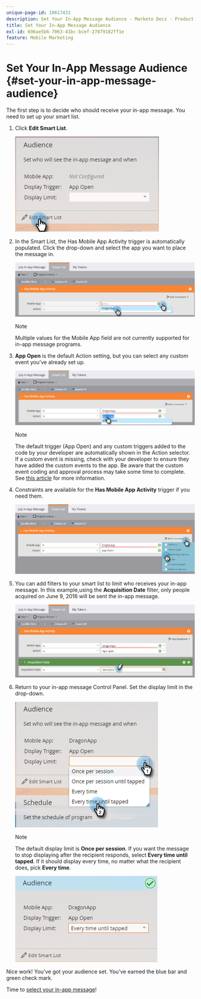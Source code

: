 ```yaml
---
unique-page-id: 10617431
description: Set Your In-App Message Audience - Marketo Docs - Product Documentation
title: Set Your In-App Message Audience
exl-id: 696ae5b6-7063-41bc-bcef-27879182ff1e
feature: Mobile Marketing
---
```

# Set Your In-App Message Audience {#set-your-in-app-message-audience}

The first step is to decide who should receive your in-app message. You need to set up your smart list.

1. Click **Edit Smart List**.

   ![](assets/image2016-5-9-15-3a15-3a7.png)

1. In the Smart List, the Has Mobile App Activity trigger is automatically populated. Click the drop-down and select the app you want to place the message in.

   ![](assets/image2016-5-9-15-3a18-3a10.png)

   >[!NOTE]
   >
   >Multiple values for the Mobile App field are not currently supported for in-app message programs.

1. **App Open** is the default Action setting, but you can select any custom event you've already set up.

   ![](assets/image2016-5-9-15-3a20-3a23.png)

   >[!NOTE]
   >
   >The default trigger (App Open) and any custom triggers added to the code by your developer are automatically shown in the Action selector. If a custom event is missing, check with your developer to ensure they have added the custom events to the app. Be aware that the custom event coding and approval process may take some time to complete. See [this article](/help/marketo/product-docs/mobile-marketing/admin/before-you-create-push-notifications-and-in-app-messages.md) for more information.

1. Constraints are available for the **Has Mobile App Activity** trigger if you need them.

   ![](assets/image2016-5-9-15-3a22-3a27.png)

1. You can add filters to your smart list to limit who receives your in-app message. In this example,using the **Acquisition Date** filter, only people acquired on June 9, 2016 will be sent the in-app message.

   ![](assets/image2016-5-9-15-3a26-3a2.png)

1. Return to your in-app message Control Panel. Set the display limit in the drop-down.

   ![](assets/image2016-5-9-15-3a30-3a35.png)

   >[!NOTE]
   >
   >The default display limit is **Once per session**. If you want the message to stop displaying after the recipient responds, select **Every time until tapped**. If it should display every time, no matter what the recipient does, pick **Every time**.

   ![](assets/image2016-5-9-15-3a32-3a6.png)

Nice work! You've got your audience set. You've earned the blue bar and green check mark.

Time to [select your in-app message](/help/marketo/product-docs/mobile-marketing/in-app-messages/sending-your-in-app-message/select-your-in-app-message.md)!
